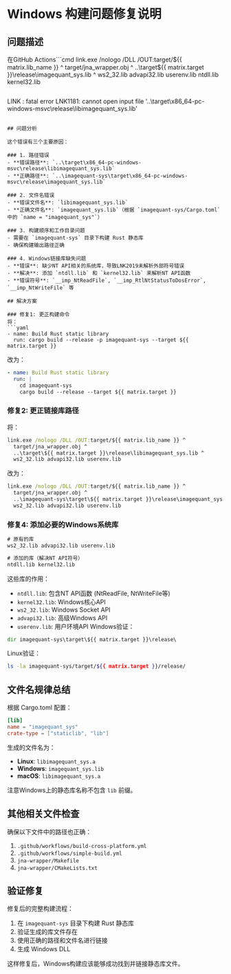# Windows 构建问题修复说明

## 问题描述

在GitHub Actions```cmd
link.exe /nologo /DLL /OUT:target/${{ matrix.lib_name }} ^
  target/jna_wrapper.obj ^
  ..\target\${{ matrix.target }}\release\imagequant_sys.lib ^
  ws2_32.lib advapi32.lib userenv.lib ntdll.lib kernel32.lib
```dows DLL时出现以下错误：
```
LINK : fatal error LNK1181: cannot open input file '..\target\x86_64-pc-windows-msvc\release\libimagequant_sys.lib'
```

## 问题分析

这个错误有三个主要原因：

### 1. 路径错误
- **错误路径**: `..\target\x86_64-pc-windows-msvc\release\libimagequant_sys.lib`
- **正确路径**: `..\imagequant-sys\target\x86_64-pc-windows-msvc\release\imagequant_sys.lib`

### 2. 文件名错误
- **错误文件名**: `libimagequant_sys.lib`
- **正确文件名**: `imagequant_sys.lib`（根据 `imagequant-sys/Cargo.toml` 中的 `name = "imagequant_sys"`）

### 3. 构建顺序和工作目录问题
- 需要在 `imagequant-sys` 目录下构建 Rust 静态库
- 确保构建输出路径正确

### 4. Windows链接库缺失问题
- **错误**: 缺少NT API相关的系统库，导致LNK2019未解析外部符号错误
- **解决**: 添加 `ntdll.lib` 和 `kernel32.lib` 来解析NT API函数
- **错误符号**: `__imp_NtReadFile`, `__imp_RtlNtStatusToDosError`, `__imp_NtWriteFile` 等

## 解决方案

### 修复1: 更正构建命令
将：
```yaml
- name: Build Rust static library
  run: cargo build --release -p imagequant-sys --target ${{ matrix.target }}
```

改为：
```yaml
- name: Build Rust static library
  run: |
    cd imagequant-sys
    cargo build --release --target ${{ matrix.target }}
```

### 修复2: 更正链接库路径
将：
```cmd
link.exe /nologo /DLL /OUT:target/${{ matrix.lib_name }} ^
  target/jna_wrapper.obj ^
  ..\target\${{ matrix.target }}\release\libimagequant_sys.lib ^
  ws2_32.lib advapi32.lib userenv.lib
```

改为：
```cmd
link.exe /nologo /DLL /OUT:target/${{ matrix.lib_name }} ^
  target/jna_wrapper.obj ^
  ..\imagequant-sys\target\${{ matrix.target }}\release\imagequant_sys.lib ^
  ws2_32.lib advapi32.lib userenv.lib
```

### 修复4: 添加必要的Windows系统库
```cmd
# 原有的库
ws2_32.lib advapi32.lib userenv.lib

# 添加的库（解决NT API符号）
ntdll.lib kernel32.lib
```

这些库的作用：
- `ntdll.lib`: 包含NT API函数 (NtReadFile, NtWriteFile等)
- `kernel32.lib`: Windows核心API
- `ws2_32.lib`: Windows Socket API
- `advapi32.lib`: 高级Windows API
- `userenv.lib`: 用户环境API
Windows验证：
```cmd
dir imagequant-sys\target\${{ matrix.target }}\release\
```

Linux验证：
```bash
ls -la imagequant-sys/target/${{ matrix.target }}/release/
```

## 文件名规律总结

根据 Cargo.toml 配置：
```toml
[lib]
name = "imagequant_sys"
crate-type = ["staticlib", "lib"]
```

生成的文件名为：
- **Linux**: `libimagequant_sys.a`
- **Windows**: `imagequant_sys.lib`
- **macOS**: `libimagequant_sys.a`

注意Windows上的静态库名称不包含 `lib` 前缀。

## 其他相关文件检查

确保以下文件中的路径也正确：
1. `.github/workflows/build-cross-platform.yml`
2. `.github/workflows/simple-build.yml`
3. `jna-wrapper/Makefile`
4. `jna-wrapper/CMakeLists.txt`

## 验证修复

修复后的完整构建流程：
1. 在 `imagequant-sys` 目录下构建 Rust 静态库
2. 验证生成的库文件存在
3. 使用正确的路径和文件名进行链接
4. 生成 Windows DLL

这样修复后，Windows构建应该能够成功找到并链接静态库文件。
